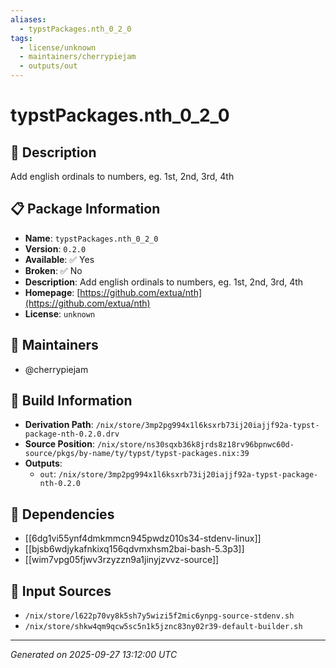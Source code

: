 ```yaml
---
aliases:
  - typstPackages.nth_0_2_0
tags:
  - license/unknown
  - maintainers/cherrypiejam
  - outputs/out
---
```


# typstPackages.nth_0_2_0

## 📝 Description

Add english ordinals to numbers, eg. 1st, 2nd, 3rd, 4th

## 📋 Package Information

- **Name**: `typstPackages.nth_0_2_0`
- **Version**: `0.2.0`
- **Available**: ✅ Yes
- **Broken**: ✅ No
- **Description**: Add english ordinals to numbers, eg. 1st, 2nd, 3rd, 4th
- **Homepage**: [https://github.com/extua/nth](https://github.com/extua/nth)
- **License**: `unknown`
## 👥 Maintainers

- @cherrypiejam


## 🔧 Build Information

- **Derivation Path**: `/nix/store/3mp2pg994x1l6ksxrb73ij20iajjf92a-typst-package-nth-0.2.0.drv`
- **Source Position**: `/nix/store/ns30sqxb36k8jrds8z18rv96bpnwc60d-source/pkgs/by-name/ty/typst/typst-packages.nix:39`
- **Outputs**:
  - `out`:  `/nix/store/3mp2pg994x1l6ksxrb73ij20iajjf92a-typst-package-nth-0.2.0`

## 🔗 Dependencies

- [[6dg1vi55ynf4dmkmmcn945pwdz010s34-stdenv-linux]]
- [[bjsb6wdjykafnkixq156qdvmxhsm2bai-bash-5.3p3]]
- [[wim7vpg05fjwv3rzyzzn9a1jinyjzvvz-source]]

## 📁 Input Sources

- `/nix/store/l622p70vy8k5sh7y5wizi5f2mic6ynpg-source-stdenv.sh`
- `/nix/store/shkw4qm9qcw5sc5n1k5jznc83ny02r39-default-builder.sh`

---
*Generated on 2025-09-27 13:12:00 UTC*
